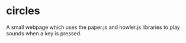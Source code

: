 # circles
A small webpage which uses the paper.js and howler.js libraries to play sounds when a key is pressed.
